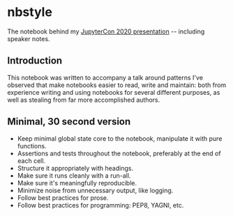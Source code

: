 # nbstyle

The notebook behind my [JupyterCon 2020 presentation](https://cfp.jupytercon.com/2020/schedule/presentation/186/a-notebook-style-guide/) -- including speaker notes.

## Introduction

This notebook was written to accompany a talk around patterns I've
observed that make notebooks easier to read, write and maintain: both
from experience writing and using notebooks for several different
purposes, as well as stealing from far more accomplished authors.

## Minimal, 30 second version

- Keep minimal global state core to the notebook, manipulate it with
  pure functions.
- Assertions and tests throughout the notebook, preferably at the end
  of each cell.
- Structure it appropriately with headings.
- Make sure it runs cleanly with a run-all.
- Make sure it's meaningfully reproducible.
- Minimize noise from unnecessary output, like logging.
- Follow best practices for prose.
- Follow best practices for programming: PEP8, YAGNI, etc.
